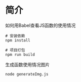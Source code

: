 # 简介
如何用Babel查看JS函数的使用情况
```
# 安装依赖
npm install

# 项目打包
npm run build
```

生成函数使用情况图片
```
node generateImg.js
```
